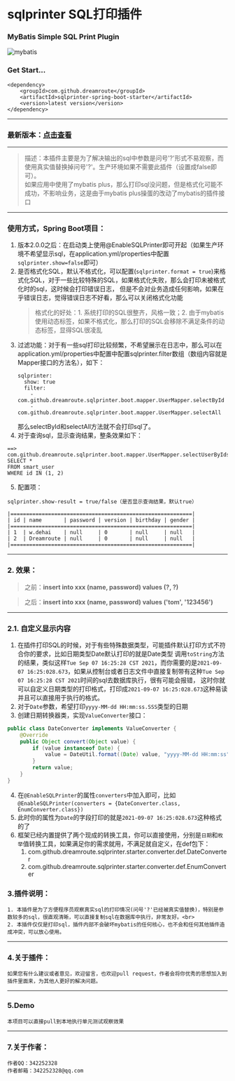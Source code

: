 # sqlprinter SQL打印插件

### MyBatis Simple SQL Print Plugin

![mybatis](http://mybatis.github.io/images/mybatis-logo.png)

### Get Start...
```
<dependency>
    <groupId>com.github.dreamroute</groupId>
    <artifactId>sqlprinter-spring-boot-starter</artifactId>
    <version>latest version</version>
</dependency>
```

----------
### 最新版本：[点击查看](https://central.sonatype.com/artifact/com.github.dreamroute/sqlprinter-spring-boot-starter)

--------------

> 描述：本插件主要是为了解决输出的sql中参数是问号'?'形式不易观察，而使用真实值替换掉问号'?'。生产环境如果不需要此插件（设置成false即可）。<br>
> 如果应用中使用了mybatis plus，那么打印sql没问题，但是格式化可能不成功，不影响业务，这是由于mybatis plus操蛋的改动了mybatis的插件接口

----------
### 使用方式，Spring Boot项目：
1. 版本2.0.0之后：在启动类上使用@EnableSQLPrinter即可开起（如果生产环境不希望显示sql，在application.yml/properties中配置`sqlprinter.show=false`即可）
2. 是否格式化SQL，默认不格式化，可以配置(`sqlprinter.format = true`)来格式化SQL，对于一些比较特殊的SQL，如果格式化失败，那么会打印未被格式化时的sql，这时候会打印错误日志，
   但是不会对业务造成任何影响，如果在乎错误日志，觉得错误日志不好看，那么可以关闭格式化功能
   >    格式化的好处：1. 系统打印的SQL很整齐，风格一致；2. 由于mybatis使用动态标签，如果不格式化，那么打印的SQL会移除不满足条件的动态标签，显得SQL很凌乱
3. 过滤功能：对于有一些sql打印比较频繁，不希望展示在日志中，那么可以在application.yml/properties中配置中配置sqlprinter.filter数组（数组内容就是Mapper接口的方法名），如下：
    ```
    sqlprinter:
      show: true
      filter:
        - com.github.dreamroute.sqlprinter.boot.mapper.UserMapper.selectById
        - com.github.dreamroute.sqlprinter.boot.mapper.UserMapper.selectAll
    ```
   那么selectById和selectAll方法就不会打印sql了。
4. 对于查询sql，显示查询结果，整条效果如下：
```
==> com.github.dreamroute.sqlprinter.boot.mapper.UserMapper.selectUserByIds
SELECT *
FROM smart_user
WHERE id IN (1, 2)
```
5. 配置项：
```
sqlprinter.show-result = true/false（是否显示查询结果，默认true）
```
```
|==========================================================|
| id | name       | password | version | birthday | gender |
|==========================================================|
| 1  | w.dehai    | null     | 0       | null     | null   |
| 2  | Dreamroute | null     | 0       | null     | null   |
|==========================================================|
```

----------

### 2. 效果： ###
> 之前：**insert into xxx (name, password) values (?, ?)**

> 之后：**insert into xxx (name, password) values ('tom', '123456')**

----------

### 2.1. 自定义显示内容
1. 在插件打印SQL的时候，对于有些特殊数据类型，可能插件默认打印方式不符合你的要求，比如日期类型Date默认打印的就是Date类型
调用`toString`方法的结果，类似这样`Tue Sep 07 16:25:28 CST 2021`，而你需要的是`2021-09-07 16:25:028.673`，如果从控制台或者日志文件中直接复制带有这种`Tue Sep 07 16:25:28 CST 2021`时间的sql去数据库执行，很有可能会报错，
这时你就可以自定义日期类型的打印格式，打印成`2021-09-07 16:25:028.673`这种易读并且可以直接用于执行的格式。
2. 对于`Date`参数，希望打印`yyyy-MM-dd HH:mm:ss.SSS`类型的日期
3. 创建日期转换器类，实现`ValueConverter`接口：
```java
public class DateConverter implements ValueConverter {
    @Override
    public Object convert(Object value) {
        if (value instanceof Date) {
            value = DateUtil.format((Date) value, "yyyy-MM-dd HH:mm:ss");
        }
        return value;
    }
}
```
4. 在`@EnableSQLPrinter`的属性`converters`中加入即可，比如`@EnableSQLPrinter(converters = {DateConverter.class, EnumConverter.class})`
5. 此时你的属性为`Date`的字段打印的就是`2021-09-07 16:25:028.673`这种格式的了
6. 框架已经内置提供了两个现成的转换工具，你可以直接使用，分别是`日期`和`枚举`值转换工具，如果满足你的需求就用，不满足就自定义，在def包下：
   1. com.github.dreamroute.sqlprinter.starter.converter.def.DateConverter
   2. com.github.dreamroute.sqlprinter.starter.converter.def.EnumConverter

### 3.插件说明： ###
	1. 本插件是为了方便程序员观察真实sql的打印情况(问号'?'已经被真实值替换)，特别是参数较多的sql，很直观清晰，可以直接复制sql在数据库中执行，非常友好。<br>
	2. 本插件仅仅是打印sql，插件内部不会破坏mybatis的任何核心，也不会和任何其他插件造成冲突，可以放心使用。

----------

### 4.关于插件： ###
	如果您有什么建议或者意见，欢迎留言，也欢迎pull request，作者会将你优秀的思想加入到插件里面来，为其他人更好的解决问题。

----------
### 5.Demo ###
	本项目可以直接pull到本地执行单元测试观察效果

----------

### 7.关于作者： ###
	作者QQ：342252328
	作者邮箱：342252328@qq.com
